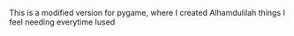 

This is a modified version for pygame, where I created Alhamdulilah things I feel needing everytime Iused  